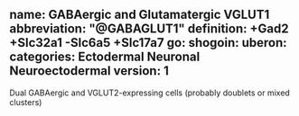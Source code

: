 name: GABAergic and Glutamatergic VGLUT1
abbreviation: "@GABAGLUT1"
definition: +Gad2 +Slc32a1 -Slc6a5 +Slc17a7
go:
shogoin: 
uberon: 
categories: Ectodermal Neuronal Neuroectodermal
version: 1
---

Dual GABAergic and VGLUT2-expressing cells (probably doublets or mixed clusters)
